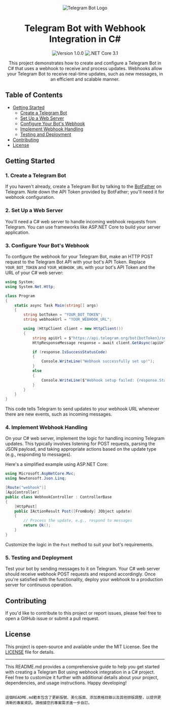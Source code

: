 <p align="center">
  <img src="https://github.com/dotnet/vscode-csharp/blob/main/images/csharpIcon.png" alt="Telegram Bot Logo">
</p>

<h1 align="center">Telegram Bot with Webhook Integration in C#</h1>

<p align="center">
  <img src="https://img.shields.io/badge/version-1.0.0-brightgreen" alt="Version 1.0.0">
  <img src="https://img.shields.io/badge/.NET%20Core-3.1-blue" alt=".NET Core 3.1">
</p>

<div align="center">
  This project demonstrates how to create and configure a Telegram Bot in C# that uses a webhook to receive and process updates. Webhooks allow your Telegram Bot to receive real-time updates, such as new messages, in an efficient and scalable manner.
</div>

## Table of Contents

- [Getting Started](#getting-started)
  - [Create a Telegram Bot](#1-create-a-telegram-bot)
  - [Set Up a Web Server](#2-set-up-a-web-server)
  - [Configure Your Bot's Webhook](#3-configure-your-bots-webhook)
  - [Implement Webhook Handling](#4-implement-webhook-handling)
  - [Testing and Deployment](#5-testing-and-deployment)
- [Contributing](#contributing)
- [License](#license)

## Getting Started

### 1. Create a Telegram Bot

If you haven't already, create a Telegram Bot by talking to the [BotFather](https://core.telegram.org/bots#botfather) on Telegram. Note down the API Token provided by BotFather; you'll need it for webhook configuration.

### 2. Set Up a Web Server

You'll need a C# web server to handle incoming webhook requests from Telegram. You can use frameworks like ASP.NET Core to build your server application.

### 3. Configure Your Bot's Webhook

To configure the webhook for your Telegram Bot, make an HTTP POST request to the Telegram Bot API with your bot's API Token. Replace `YOUR_BOT_TOKEN` and `YOUR_WEBHOOK_URL` with your bot's API Token and the URL of your C# web server:

```csharp
using System;
using System.Net.Http;

class Program
{
    static async Task Main(string[] args)
    {
        string botToken = "YOUR_BOT_TOKEN";
        string webhookUrl = "YOUR_WEBHOOK_URL";

        using (HttpClient client = new HttpClient())
        {
            string apiUrl = $"https://api.telegram.org/bot{botToken}/setWebhook?url={webhookUrl}";
            HttpResponseMessage response = await client.GetAsync(apiUrl);

            if (response.IsSuccessStatusCode)
            {
                Console.WriteLine("Webhook successfully set up!");
            }
            else
            {
                Console.WriteLine($"Webhook setup failed: {response.StatusCode}");
            }
        }
    }
}
```

This code tells Telegram to send updates to your webhook URL whenever there are new events, such as incoming messages.

### 4. Implement Webhook Handling

On your C# web server, implement the logic for handling incoming Telegram updates. This typically involves listening for POST requests, parsing the JSON payload, and taking appropriate actions based on the update type (e.g., responding to messages).

Here's a simplified example using ASP.NET Core:

```csharp
using Microsoft.AspNetCore.Mvc;
using Newtonsoft.Json.Linq;

[Route("webhook")]
[ApiController]
public class WebhookController : ControllerBase
{
    [HttpPost]
    public IActionResult Post([FromBody] JObject update)
    {
        // Process the update, e.g., respond to messages
        return Ok();
    }
}
```

Customize the logic in the `Post` method to suit your bot's requirements.

### 5. Testing and Deployment

Test your bot by sending messages to it on Telegram. Your C# web server should receive webhook POST requests and respond accordingly. Once you're satisfied with the functionality, deploy your webhook to a production server for continuous operation.

## Contributing

If you'd like to contribute to this project or report issues, please feel free to open a GitHub issue or submit a pull request.

## License

This project is open-source and available under the MIT License. See the [LICENSE](LICENSE) file for details.

---

This README.md provides a comprehensive guide to help you get started with creating a Telegram Bot using webhook integration in a C# project. Feel free to customize it further with additional details about your project, dependencies, and usage instructions. Happy developing!
```

這個README.md範本包含了更新版號、美化版面、添加表格目錄以及其他排版調整，以提供更清晰的專案資訊。請根據您的專案需求進一步自訂。
